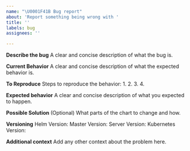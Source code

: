 ```yaml
---
name: "\U0001F41B Bug report"
about: 'Report something being wrong with '
title: ''
labels: bug
assignees: ''

---
```


**Describe the bug**
A clear and concise description of what the bug is.

**Current Behavior**
A clear and concise description of what the expected behavior is.

**To Reproduce**
Steps to reproduce the behavior:
1.
2.
3.
4.

**Expected behavior**
A clear and concise description of what you expected to happen.

**Possible Solution** (Optional)
What parts of the chart to change and how.

**Versioning**
Helm Version:
Master Version:
Server Version:
Kubernetes Version:

**Additional context**
Add any other context about the problem here.
